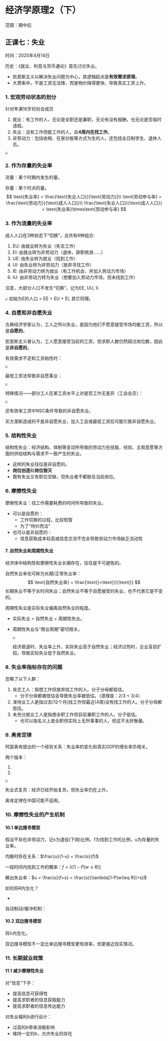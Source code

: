 # 经济学原理2（下）

范围：期中后

## 正课七：失业

时间：2025年4月14日

历史：《就业、利息与货币通论》首先讨论失业。

- 凯恩斯主义以解决失业问题为中心，其逻辑起点是**有效需求原理**。
- 大萧条中，不是工资无法降，而是物价降得更快，导致真实工资上升。

### 1. 宏观劳动状态的划分

针对年满16岁的社会成员

1. 就业：有工作的人，无论是全职还是兼职，无论有没有报酬，也无论是否临时请假。
2. 失业：没有工作但能工作的人，且**4周内在找工作**。
3. 非劳动力：包括收租、在家炒股等方式为生的人，还包括全日制学生、退休人员。

<img src="image/49.png" style="zoom:50%;" />

### 2. 作为存量的失业率

流量：某个时期内发生的量。

存量：某个时点的量。
$$
\text{失业率} = \frac{\text{失业人口}}{\text{劳动力}}\\
\text{劳动参与率} = \frac{\text{劳动力}}{\text{成人人口}}\\
\frac{\text{失业人口}}{\text{成人人口}} = \text{失业率}\times\text{劳动参与率}
$$

### 3. 作为流量的失业率

成人人口在3种状态下“切换”，总共有6种组合:

1. EU: 由就业转为失业（失去工作）
2. EI: 由就业转为非劳动力（退休，辞职旅游……）
3. UE: 由失业转为就业（找到工作）
4. UI: 由失业转为非劳动力（放弃寻找工作）
5. IE: 由非劳动力转为就业（有工作机会，并加入劳动力市场）
6. IU: 由非劳动力转为失业（想要加入劳动力市场，但未找到工作）

注意，大部分人口不发生“切换”，记为EE, UU, II.

<img src="image/50.png" style="zoom:50%;" /> 初始为E的人口 = EE + EU + EI, 其它同理。

### 4. 自愿和非自愿失业

古典经济学家认为，工人之所以失业，是因为他们不愿意接受市场均衡工资，所以是**自愿的**。

凯恩斯主义者认为，工人愿意接受当前的工资，但求职人数仍然超过岗位数，因此是**非自愿的**。

有效需求不足和工资粘性时：

<img src="image/51.png" style="zoom:50%;" />

最低工资法导致非自愿事业：

<img src="image/52.png" style="zoom:50%;" />

特殊情况——部分工人在某工资水平上对是否工作无差异（工会会员）：

<img src="image/53.png" style="zoom:50%;" />

还有效率工资中NSC条件导致的非自愿失业。

买方垄断造成的不是非自愿失业，加入工会或最低工资后可能引致非自愿失业。

### 5. 结构性失业

结构性失业：经济结构、体制等变动所导致的劳动力在技能、经验、主观意愿等方面的供给结构与需求不一致产生的失业。

- 这样的失业往往是非自愿的。
- **岗位创造**和**岗位毁灭**
- 既有失业又有职位空缺，但失业者不都胜任当前岗位。

### 6. 摩擦性失业

摩擦性失业：找工作需要耗费的时间所导致的失业。

- 可以是自愿的：
  - 工作切换的过程，比较短暂
  - 为了“待价而沽”
- 也可以是非自愿的：
  - 信息获取成本较高或信息交流不完全导致劳动力市场缺乏流动性

#### 7. 自然失业和周期性失业

经济体中结构性和摩擦性失业长期存在，往往是不可避免的。

自然失业率也可称为长期/正常失业率：
$$
\text{自然失业率} = \frac{\text{}+\text{}}{\text{}}
$$
长期失业不等于长时间失业；自然失业不等于自愿接受的失业，也不代表它是不变的。

周期性失业是实际失业偏离自然失业的程度。

- 实际失业 = 自然失业 + 周期性失业。

- 周期性失业与“商业周期”密切相关。

  <img src="image/54.png" style="zoom:50%;" />

  经济衰退时，失业率上升，实际失业高于自然失业；经济过热时，企业盲目扩招，导致实际失业低于自然失业。

### 8. 失业率指标存在的问题

忽略了以下人群：

1. 丧志工人：指想工作但放弃找工作的人。分子分母都低估。
   - 分子分母都被低估会导致失业率被低估。（道理是：2/3 < 3/4）
2. 准待业工人是指过去(12个月)找工作但最近(4周)没有找工作的人。分子分母都低估。
3. 未充分就业工人是指想全职工作但目前兼职工作的人。分子低估。
   - 也可以指名义上是全职但实际上无所事事的人，但这不太好衡量。

### 9. 奥肯定律

阿瑟奥肯提出的一个经验关系：失业率的变化和真实GDP的增长率负相关。

两个版本：

1. 
2. 

<img src="image/55.png" style="zoom:50%;" />

失业式复苏：经济已经开始复苏，但失业率仍在上升。

奥肯定律在中国可能不适用。

### 10. 摩擦性失业的产生机制

#### 10.1 单边搜寻模型

假设不存在非劳动力，记s为退役(下岗)比例，f为找到工作的比例，u为存量的失业率。

均衡时存在关系：$\frac{u}{1-u} = \frac{s}{f}$

一段时间内找到工作的概率：$f = \lambda[1-P(w\leq R)]$

解出失业率：$u = \frac{s}{f+s} = \frac{s}{\lambda[1-P(w\leq R)]+s}$

如何将$R$内生化？

- 

自动制动/缓冲机制：

#### 10.2 双边搜寻模型

将$\lambda$内生化。

双边搜寻模型不一定比单边搜寻模型更有效率，但更接近现实情况。

### 11. 长期就业政策

#### 11.1 减少摩擦性失业

对“信息”下手：

- 提高信息可获得性
- 提高求职者的信息获取能力
- 提高求职者的信息传达能力

对失业福利$b$进行设计：

- 过高的$b$带来消极影响
- 维持一定的$b$，允许失业的存在

